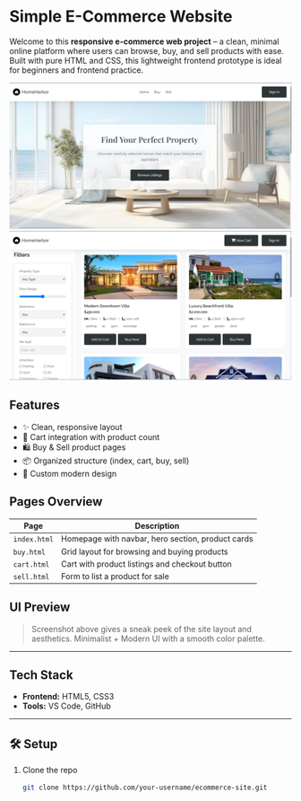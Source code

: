 #  Simple E-Commerce Website

Welcome to this **responsive e-commerce web project** – a clean, minimal online platform where users can browse, buy, and sell products with ease. Built with pure HTML and CSS, this lightweight frontend prototype is ideal for beginners and frontend practice.

![Preview](./site1.png)
![Preview](./site2.png)

##  Features

- ✨ Clean, responsive layout
- 🛒 Cart integration with product count
- 🛍️ Buy & Sell product pages
- 📦 Organized structure (index, cart, buy, sell)
- 🎨 Custom modern design

##  Pages Overview

| Page | Description |
|------|-------------|
| `index.html` | Homepage with navbar, hero section, product cards |
| `buy.html` | Grid layout for browsing and buying products |
| `cart.html` | Cart with product listings and checkout button |
| `sell.html` | Form to list a product for sale |

##  UI Preview

> Screenshot above gives a sneak peek of the site layout and aesthetics. Minimalist + Modern UI with a smooth color palette.

---

##  Tech Stack

- **Frontend:** HTML5, CSS3
- **Tools:** VS Code, GitHub

---

## 🛠️ Setup

1. Clone the repo  
   ```bash
   git clone https://github.com/your-username/ecommerce-site.git
